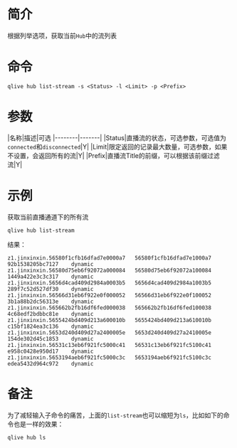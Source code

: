 # 简介

根据列举选项，获取当前`Hub`中的流列表

# 命令

```
qlive hub list-stream -s <Status> -l <Limit> -p <Prefix>
```

# 参数

|名称|描述|可选
|--------|-------|
|Status|直播流的状态，可选参数，可选值为`connected`和`disconnected`|Y|
|Limit|限定返回的记录最大数量，可选参数，如果不设置，会返回所有的流|Y|
|Prefix|直播流Title的前缀，可以根据该前缀过滤流|Y|

# 示例

获取当前直播通道下的所有流

```
qlive hub list-stream
```

结果：

```
z1.jinxinxin.56580f1cfb16dfad7e0000a7	56580f1cfb16dfad7e1000a7	92b1538205bc7127	dynamic
z1.jinxinxin.56580d75eb6f92072a000084	56580d75eb6f92072a100084	1449a422e3c3c317	dynamic
z1.jinxinxin.5656d4cad409d2984a0003b5	5656d4cad409d2984a1003b5	289f7c52d527df30	dynamic
z1.jinxinxin.56566d31eb6f922e0f000052	56566d31eb6f922e0f100052	3b1a88b2dc56313e	dynamic
z1.jinxinxin.565662b2fb16df6fed000038	565662b2fb16df6fed100038	4c68edf2bdbbc81e	dynamic
z1.jinxinxin.5655424bd409d213a600010b	5655424bd409d213a610010b	c15bf1824ea3c136	dynamic
z1.jinxinxin.5653d240d409d27a2400005e	5653d240d409d27a2410005e	154de302d45c1853	dynamic
z1.jinxinxin.56531c13eb6f921fc5000c41	56531c13eb6f921fc5100c41	e958c0428e950d17	dynamic
z1.jinxinxin.5653194aeb6f921fc5000c3c	5653194aeb6f921fc5100c3c	edea5432d964c972	dynamic
```


# 备注

为了减轻输入子命令的痛苦，上面的`list-stream`也可以缩短为`ls`，比如如下的命令也是一样的效果：

```
qlive hub ls
```